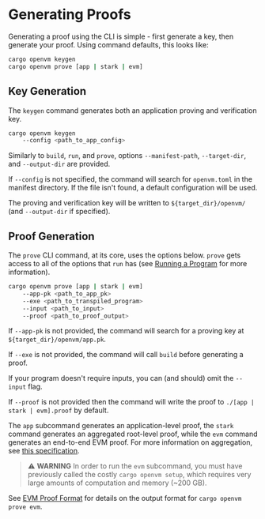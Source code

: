 # Generating Proofs

Generating a proof using the CLI is simple - first generate a key, then generate your proof. Using command defaults, this looks like:

```bash
cargo openvm keygen
cargo openvm prove [app | stark | evm]
```

## Key Generation

The `keygen` command generates both an application proving and verification key.

```bash
cargo openvm keygen
    --config <path_to_app_config>
```

Similarly to `build`, `run`, and `prove`, options `--manifest-path`, `--target-dir`, and `--output-dir` are provided.

If `--config` is not specified, the command will search for `openvm.toml` in the manifest directory. If the file isn't found, a default configuration will be used.

The proving and verification key will be written to `${target_dir}/openvm/` (and `--output-dir` if specified).

## Proof Generation

The `prove` CLI command, at its core, uses the options below. `prove` gets access to all of the options that `run` has (see [Running a Program](../writing-apps/run.md) for more information).

```bash
cargo openvm prove [app | stark | evm]
    --app-pk <path_to_app_pk>
    --exe <path_to_transpiled_program>
    --input <path_to_input>
    --proof <path_to_proof_output>
```

If `--app-pk` is not provided, the command will search for a proving key at `${target_dir}/openvm/app.pk`.

If `--exe` is not provided, the command will call `build` before generating a proof.

If your program doesn't require inputs, you can (and should) omit the `--input` flag.

If `--proof` is not provided then the command will write the proof to `./[app | stark | evm].proof` by default.


The `app` subcommand generates an application-level proof, the `stark` command generates an aggregated root-level proof, while the `evm` command generates an end-to-end EVM proof. For more information on aggregation, see [this specification](https://github.com/openvm-org/openvm/blob/bf8df90b13f4e80bb76dbb71f255a12154c84838/docs/specs/continuations.md).

> ⚠️ **WARNING**
> In order to run the `evm` subcommand, you must have previously called the costly `cargo openvm setup`, which requires very large amounts of computation and memory (~200 GB).

See [EVM Proof Format](./verify.md#evm-proof-json-format) for details on the output format for `cargo openvm prove evm`.
